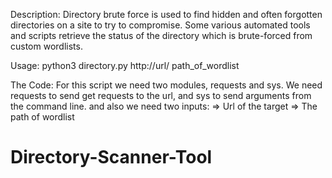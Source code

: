 Description:
    Directory brute force is used to find hidden and often forgotten directories on a site to try to compromise. 
    Some various automated tools and scripts retrieve the status of the directory which is brute-forced from custom wordlists.

Usage:
    python3 directory.py http://url/ path_of_wordlist

The Code:
    For this script we need two modules, requests and sys.
    We need requests to send get requests to the url, 
    and sys to send arguments from the command line.
    and also we need two inputs:
        =>  Url of the target
        =>  The path of wordlist


# Directory-Scanner-Tool
